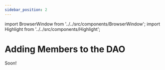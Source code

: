 ```yaml
---
sidebar_position: 2
---
```


import BrowserWindow from '../../src/components/BrowserWindow';
import Highlight from '../../src/components/Highlight';

# Adding Members to the DAO

Soon!
